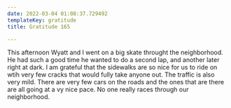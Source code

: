 ```yaml
---
date: 2022-03-04 01:08:37.729492
templateKey: gratitude
title: Gratitude 165

---
```


This afternoon Wyatt and I went on a big skate throught the
neighborhood.  He had such a good time he wanted to do a second lap, and
another later right at dark.  I am grateful that the sidewalks are so
nice for us to ride on wtih very few cracks that would fully take anyone
out. The traffic is also very mild.   There are very few cars on the
roads and the ones that are there are all going at a vy nice pace.  No
one really races through our neighborhood.
